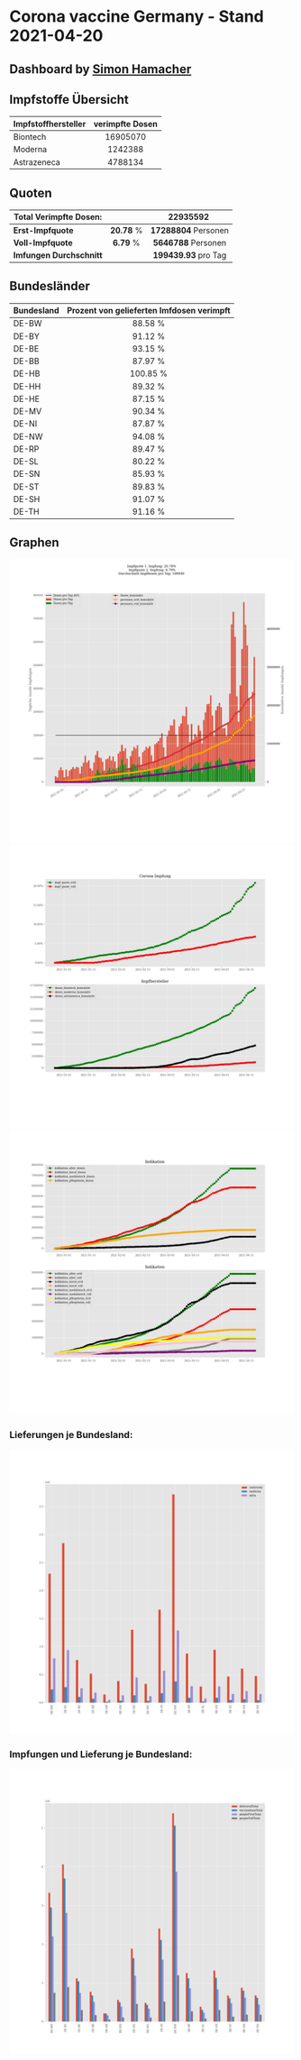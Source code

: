 # Corona vaccine Germany - Stand 2021-04-20
## Dashboard by [Simon Hamacher](https://www.shamacher.eu)
## Impfstoffe Übersicht
**Impfstoffhersteller** | **verimpfte Dosen**
-------- | :--------:
Biontech | 16905070
Moderna | 1242388
Astrazeneca | 4788134


## Quoten
**Total Verimpfte Dosen:** | |22935592&nbsp;
-------- | :--------:| :--------:
**Erst-Impfquote** | **20.78** %| **17288804** Personen
**Voll-Impfquote** | **6.79** %| **5646788** Personen
**Imfungen Durchschnitt** | |**199439.93** pro Tag 
## Bundesländer
**Bundesland** | **Prozent von gelieferten Imfdosen verimpft**
-------- | :--------:
DE-BW | 88.58 %
DE-BY | 91.12 %
DE-BE | 93.15 %
DE-BB | 87.97 %
DE-HB | 100.85 %
DE-HH | 89.32 %
DE-HE | 87.15 %
DE-MV | 90.34 %
DE-NI | 87.87 %
DE-NW | 94.08 %
DE-RP | 89.47 %
DE-SL | 80.22 %
DE-SN | 85.93 %
DE-ST | 89.83 %
DE-SH | 91.07 %
DE-TH | 91.16 %
## Graphen
<img src="Impfungen-Corona-01.jpg" alt="Impf Übersicht" title="Impf Übersicht" />
<img src="Impfungen-Corona-02.jpg" alt="Impfquote" title="optionaler Titel" />
<img src="Impfungen-Corona-03.jpg" alt="Indikation" title="Indikation" />

### Lieferungen je Bundesland:
<img src="Impfungen-Corona-04.jpg" alt="Impfungen in den Bundesländern" title="Impfungen in den Bundesländern" />

### Impfungen und Lieferung je Bundesland:
<img src="Impfungen-Corona-05.jpg" alt="Impfungen in den Bundesländern" title="Impfungen in den Bundesländern" />

